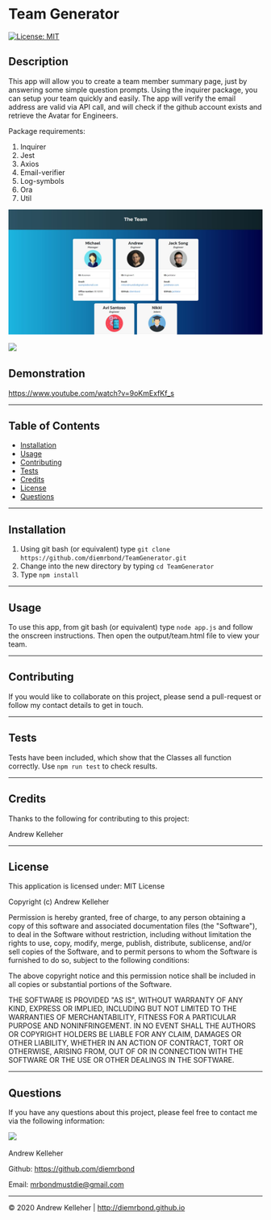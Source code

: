 # Team Generator

[![License: MIT](https://img.shields.io/badge/License-MIT-yellow.svg)](https://opensource.org/licenses/MIT)

## Description 
  This app will allow you to create a team member summary page, just by answering some simple question prompts. Using the inquirer package, you can setup your team quickly and easily. The app will verify the email address are valid via API call, and will check if the github account exists and retrieve the Avatar for Engineers. 

  Package requirements:
  1. Inquirer
  2. Jest
  3. Axios
  4. Email-verifier
  5. Log-symbols
  6. Ora
  7. Util

 

  <img src="assets/img/Screenshot.jpg" width="600" /> <br>

  <img src="assets/img/Demo.gif" width="600" /> <br>

## Demonstration
  https://www.youtube.com/watch?v=9oKmExfKf_s

  ---
  ## Table of Contents

  * [Installation](#installation)
  * [Usage](#usage)
  * [Contributing](#contributing)
  * [Tests](#tests)
  * [Credits](#credits)
  * [License](#license)
  * [Questions](#questions)



  ---
  ## Installation 
  1. Using git bash (or equivalent) type `git clone https://github.com/diemrbond/TeamGenerator.git`<br/>
  2. Change into the new directory by typing `cd TeamGenerator`<br/>
  3. Type `npm install`


  
  ---
  ## Usage 
  To use this app, from git bash (or equivalent) type `node app.js` and follow the onscreen instructions.
  Then open the output/team.html file to view your team.


  
  ---
  ## Contributing 
  If you would like to collaborate on this project, please send a pull-request or follow my contact details to get in touch.


  
  ---
  ## Tests 
Tests have been included, which show that the Classes all function correctly.
Use `npm run test` to check results.



  ---
  ## Credits 
Thanks to the following for contributing to this project: 

Andrew Kelleher 



  ---
  ## License 
  This application is licensed under: MIT License
  
Copyright (c) Andrew Kelleher

Permission is hereby granted, free of charge, to any person obtaining a copy of this software and associated documentation files (the "Software"), to deal in the Software without restriction, including without limitation the rights to use, copy, modify, merge, publish, distribute, sublicense, and/or sell copies of the Software, and to permit persons to whom the Software is furnished to do so, subject to the following conditions:

The above copyright notice and this permission notice shall be included in all copies or substantial portions of the Software.

THE SOFTWARE IS PROVIDED "AS IS", WITHOUT WARRANTY OF ANY KIND, EXPRESS OR IMPLIED, INCLUDING BUT NOT LIMITED TO THE WARRANTIES OF MERCHANTABILITY, FITNESS FOR A PARTICULAR PURPOSE AND NONINFRINGEMENT. IN NO EVENT SHALL THE AUTHORS OR COPYRIGHT HOLDERS BE LIABLE FOR ANY CLAIM, DAMAGES OR OTHER LIABILITY, WHETHER IN AN ACTION OF CONTRACT, TORT OR OTHERWISE, ARISING FROM, OUT OF OR IN CONNECTION WITH THE SOFTWARE OR THE USE OR OTHER DEALINGS IN THE SOFTWARE.


  
  ---
  ## Questions
  If you have any questions about this project, please feel free to contact me via the following information:

  <img src="https://avatars3.githubusercontent.com/u/32446328?v=4" width="50" />

  Andrew Kelleher

  Github: https://github.com/diemrbond

  Email: [mrbondmustdie@gmail.com](mailto:mrbondmustdie@gmail.com)

  ---
  © 2020 Andrew Kelleher | http://diemrbond.github.io 
